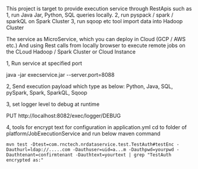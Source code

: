 This project is target to provide execution service through RestApis 
such as 1, run Java Jar, Python, SQL queries locally.
        2, run pyspack / spark / sparkQL on Spark Cluster
        3, run sqoop etc tool import data into Hadoop Cluster  


The service as MicroService, which you can deploy in Cloud (GCP / AWS etc.)
And using Rest calls from locally browser to execute remote jobs on the CLoud Hadoop / Spark Cluster 
or Cloud Instance

1, Run service at specified port

java -jar execservice.jar --server.port=8088

2, Send execution payload which type as below: 
Python, Java, SQL, pySpark, Spark, SparkQL, Sqoop 

3, set logger level to debug at runtime

PUT
http://localhost:8082/exec/logger/DEBUG

4, tools for encrypt text for configuration in application.yml
	cd to folder of platform/JobExecutionService and run below maven command

	mvn test -Dtest=com.rnctech.nrdataservice.test.TestAuth#testEnc -Dauthurl=ldap://.....com -Dauthuser=uid=a...m -Dauthpwd=yourpwd -Dauthtenant=confirmtenant -Dauthtext=yourtext | grep "TestAuth encrypted as:"	

